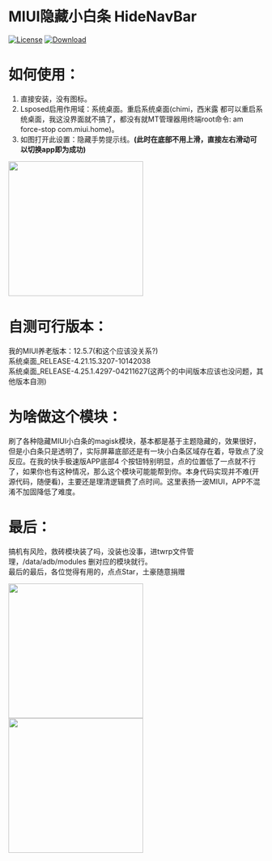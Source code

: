 # MIUI隐藏小白条 HideNavBar

[![License](https://img.shields.io/badge/License%20-GPLv3.0%20-337ab7.svg)](https://www.gnu.org/licenses/gpl-3.0.html#license-text)
[![Download](https://img.shields.io/badge/下载%20-Release%20-5ce500.svg)](https://github.com/a709560839/HideNavBar/releases/tag/v1.0)

# 如何使用：
1. 直接安装，没有图标。
2. Lsposed启用作用域：系统桌面。重启系统桌面(chimi，西米露 都可以重启系统桌面，我这没界面就不搞了，都没有就MT管理器用终端root命令: am force-stop com.miui.home)。
3. 如图打开此设置：隐藏手势提示线。**(此时在底部不用上滑，直接左右滑动可以切换app即为成功)**
<div>
<img src="https://github.com/a709560839/HideNavBar/blob/main/screenshot/screenshot1.jpg" width="266">
</div>

# 自测可行版本：
我的MIUI养老版本：12.5.7(和这个应该没关系?)  
系统桌面_RELEASE-4.21.15.3207-10142038  
系统桌面_RELEASE-4.25.1.4297-04211627(这两个的中间版本应该也没问题，其他版本自测)  

# 为啥做这个模块：
刷了各种隐藏MIUI小白条的magisk模块，基本都是基于主题隐藏的，效果很好，但是小白条只是透明了，实际屏幕底部还是有一块小白条区域存在着，导致点了没反应。在我的快手极速版APP底部4
个按钮特别明显，点的位置低了一点就不行了，如果你也有这种情况，那么这个模块可能能帮到你。本身代码实现并不难(开源代码，随便看)，主要还是理清逻辑费了点时间。这里表扬一波MIUI，APP不混淆不加固降低了难度。

# 最后：
搞机有风险，救砖模块装了吗，没装也没事，进twrp文件管理，/data/adb/modules 删对应的模块就行。  
最后的最后，各位觉得有用的，点点Star，土豪随意捐赠

<div>
<img src="https://github.com/a709560839/HideNavBar/blob/main/screenshot/alipay.jpg" width="266">
<img src="https://github.com/a709560839/HideNavBar/blob/main/screenshot/wechat.jpg" width="266" >
</div>